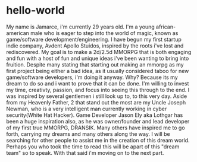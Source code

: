 # hello-world


My name is Jamarce, i'm currently 29 years old. I'm a young african-american male who is eager to step into the world of magic, known as game/software development/engineering. I have begun my first startup indie company, Avdent Apollo Stuidos, inspired by the roots i've lost and rediscovered. My goal is to make a 2d/2.5d MMORPG that is both engaging and fun with a host of fun and unique ideas i've been wanting to bring into fruition. Despite many stating that starting out making an mmorpg as my first project being either a bad idea, as it usually considered taboo for new game/software developers, i'm doing it anyway. Why? Because its my dream to do so and i want to prove that it can be done. I'm willing to invest my time, creativty, passion, and focus into seeing this through to the end. I was inspired by several gentlemen i still look up to, to this very day. Aside from my Heavenly Father, 2 that stand out the most are my Uncle Joseph Newman, who is a very intelligent man currently working in cyber security(White Hat Hacker). Game Developer Jason Ely aka Lothgar has been a huge inspiration also, as he was owner/founder and lead developer of my first true MMORPG, DRANSIK.  Many others have inspired me to go forth, carrying my dreams and many others along the way. I will be searching for other people to assist me in the creation of this dream world. Perhaps you who took the time to read this will be apart of this "dream team" so to speak. With that said i'm moving on to the next part.
